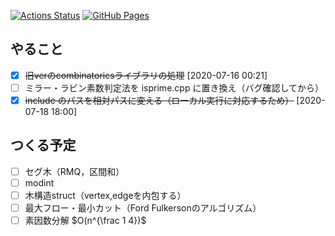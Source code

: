[![Actions Status](https://github.com/idat50me/cpp_lib/workflows/verify/badge.svg)](https://github.com/idat50me/cpp_lib/actions)
[![GitHub Pages](https://img.shields.io/static/v1?label=GitHub+Pages&message=+&color=brightgreen&logo=github)](https://idat50me.github.io/cpp_lib/)

## やること
* [x] ~~旧verのcombinatoricsライブラリの処理~~ [2020-07-16 00:21]
* [ ] ミラー・ラビン素数判定法を isprime.cpp に置き換え（バグ確認してから）
* [x] ~~include のパスを相対パスに変える（ローカル実行に対応するため）~~ [2020-07-18 18:00]

## つくる予定
- [ ] セグ木（RMQ，区間和）
- [ ] modint
- [ ] 木構造struct（vertex,edgeを内包する）
- [ ] 最大フロー・最小カット（Ford Fulkersonのアルゴリズム）
- [ ] 素因数分解 $O(n^{\frac 1 4})$
